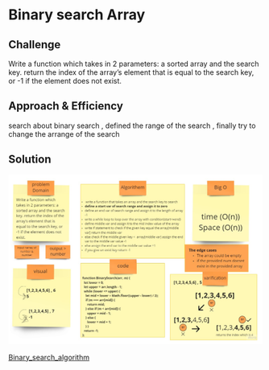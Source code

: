 
# Binary search Array

## Challenge
Write a function which takes in 2 parameters: a sorted array and the search key. return the index of the array’s element that is equal to the search key, or -1 if the element does not exist.

## Approach & Efficiency
search about binary search , defined the range of the search , finally try to change the arrange of the search

## Solution

![image](../assets/binary.jpg)

[Binary_search_algorithm](https://en.wikipedia.org/wiki/Binary_search_algorithm)